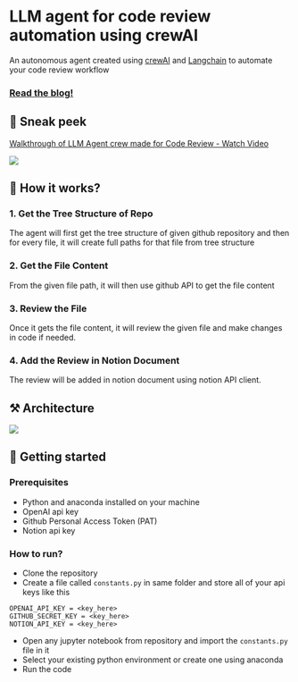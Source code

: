 # LLM agent for code review automation using crewAI

An autonomous agent created using [crewAI](https://www.crewai.io/) and [Langchain](https://www.langchain.com/) to automate your code review workflow

### [Read the blog!](https://www.ionio.ai/blog/how-to-build-llm-agent-to-automate-your-code-review-workflow-using-crewai)

## 👀 Sneak peek

<div>
    <a href="https://www.loom.com/share/3d31233572f04c2fac1478df9475ca28">
      <p>Walkthrough of LLM Agent crew made for Code Review - Watch Video</p>
    </a>
    <a href="https://www.loom.com/share/3d31233572f04c2fac1478df9475ca28">
      <img style="max-width:300px;" src="https://cdn.loom.com/sessions/thumbnails/3d31233572f04c2fac1478df9475ca28-with-play.gif">
    </a>
  </div>

## 🤔 How it works?

### 1. Get the Tree Structure of Repo

The agent will first get the tree structure of given github repository and then for every file, it will create full paths for that file from tree structure

### 2. Get the File Content

From the given file path, it will then use github API to get the file content

### 3. Review the File

Once it gets the file content, it will review the given file and make changes in code if needed.

### 4. Add the Review in Notion Document

The review will be added in notion document using notion API client.

## ⚒️ Architecture

![](https://assets-global.website-files.com/62528d398a42420e66390ef9/65e82541a4d0a90120a3bfc6_image5.png)

## 🚀 Getting started

### Prerequisites

- Python and anaconda installed on your machine
- OpenAI api key
- Github Personal Access Token (PAT)
- Notion api key

### How to run?

- Clone the repository
- Create a file called `constants.py` in same folder and store all of your api keys like this

```
OPENAI_API_KEY = <key_here>
GITHUB_SECRET_KEY = <key_here>
NOTION_API_KEY = <key_here>
```

- Open any jupyter notebook from repository and import the `constants.py` file in it
- Select your existing python environment or create one using anaconda
- Run the code
